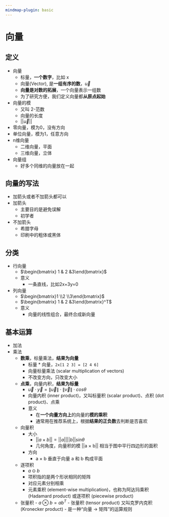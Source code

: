```yaml
---
mindmap-plugin: basic
---
```


# 向量

## 定义
- 向量
	- 标量，**一个数字**，比如 x
	- 向量(Vector), 是**一组有序的数**，$\vec{u}$
	- **向量是对数的拓展**，一个向量表示一组数
	- 为了研究方便，我们定义向量都**从原点起始**
- 向量的模
	- 又叫 2-范数
	- 向量的长度
	- $||\vec{u}||$
- 零向量，模为0，没有方向
- 单位向量，模为1，任意方向
- n维向量
	- 二维向量，平面
	- 三维向量，立体
- 向量组
	- 好多个同维的向量放在一起

## 向量的写法
- 加箭头或者不加箭头都可以
- 加箭头
	- 主要目的是避免误解
	- 初学者
- 不加箭头
	- 希腊字母
	- 印刷中的粗体或黑体

## 分类
- 行向量
	- $\begin{bmatrix} 1 & 2 &3\end{bmatrix}$
	- 意义
		- 一条直线，比如2x+3y=0
- 列向量
	- $\begin{bmatrix}1 \\2 \\3\end{bmatrix}$
	- $\begin{bmatrix} 1 & 2 &3\end{bmatrix}^T$
	- 意义
		- 向量的线性组合，最终合成新向量

## 基本运算
- 加法
- 乘法
	- **数乘**，标量乘法，**结果为向量**
		- 标量 * 向量，`2x[1 2 3] = [2 4 6]`
		- 向量标量乘法 (scalar multiplication of vectors)
		- 不改变方向，只改变大小
	- **点乘**，向量内积，**结果为标量**
		- $\vec{u} \cdot \vec{y} = \left \| \vec{u} \right \| \cdot \left \| \vec{v} \right \|\cdot cos\theta$
		- 向量内积 (inner product)，又叫标量积 (scalar product)、点积 (dot product)、点乘
		- 意义
			- 在**一个向量方向上**的向量的**模的乘积**
			- 通常用在推荐系统上，根据**结果的正负数**去判断是否喜欢
	- 向量积
		- 大小
		    - $||a\times b||=||a||||b||sin\theta$
		    - 几何角度，向量积的模 ||a × b|| 相当于图中平行四边形的面积
		- 方向
		    - a × b 垂直于向量 a 和 b 构成平面
	- 逐项积
		- $a\odot  b$
		- 项积指的是两个形状相同的矩阵
		- 对应元素分别相乘
		- 元素乘积 (element-wise multiplication)，也称为阿达玛乘积 (Hadamard product) 或逐项积 (piecewise product)
	- 张量积
		  - $a\otimes b=ab^T$
		  - 张量积 (tensor product) 又叫克罗内克积 (Kronecker product)
		  - 是一种“向量 → 矩阵”的运算规则